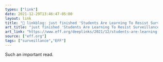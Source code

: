 ```yaml
---
types: ["link"]
date: 2021-12-29T13:46:47-05:00
layout: link
title: "🔗 linkblog: just finished 'Students Are Learning To Resist Surveillance: Year in Review 2021 | Electronic Frontier Foundation'"
art_title: "just finished 'Students Are Learning To Resist Surveillance: Year in Review 2021 | Electronic Frontier Foundation"
art_link: "https://www.eff.org/deeplinks/2021/12/students-are-learning-resist-surveillance-year-review-2021"
source: ["eff.org"]
tags: ["surveillance","EFF"]
---
```

Such an important read.
